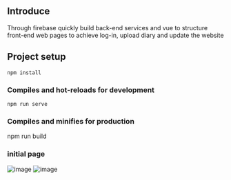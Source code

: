 ## Introduce
Through firebase quickly build back-end services and vue to structure front-end web pages to achieve log-in, upload diary and update the website


## Project setup

```
npm install
```

### Compiles and hot-reloads for development

```
npm run serve
```

### Compiles and minifies for production

npm run build

### initial page
![image](https://i.imgur.com/BHeKTKU.gif)
![image](https://github.com/Neura-Shadow/Vue/blob/main/mobile.gif)

